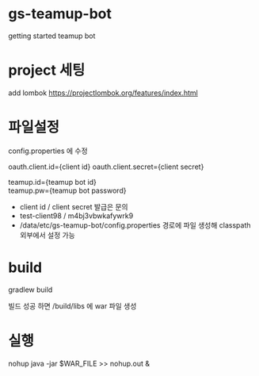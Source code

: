 # gs-teamup-bot
getting started teamup bot

# project 세팅
add lombok
https://projectlombok.org/features/index.html

# 파일설정

config.properties 에 수정

oauth.client.id={client id}
oauth.client.secret={client secret}

teamup.id={teamup bot id}   
teamup.pw={teamup bot password}   


* client id / client secret 발급은 문의
* test-client98 / m4bj3vbwkafywrk9   
* /data/etc/gs-teamup-bot/config.properties 경로에 파일 생성해 classpath 외부에서 설정 가능

# build
gradlew build   

빌드 성공 하면 /build/libs 에 war 파일 생성    


# 실행
nohup java -jar $WAR_FILE  >> nohup.out &
